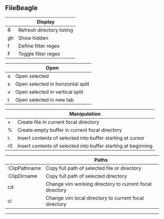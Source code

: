 FileBeagle
---------

|    | **Display**               |
|----|---------------------------|
| R  | Refresh directory listing |
| gh | Show hidden               |
| f  | Define filter regex       |
| F  | Toggle filter regex       |

|   | **Open**                          |
|---|-----------------------------------|
| o | Open selected                     |
| s | Open selected in horizontal split |
| v | Open selected in vertical split   |
| t | Open selected in new tab          |


|    | **Manipulation**                                              |
|----|---------------------------------------------------------------|
| +  | Create file in current focal directory                        |
| %  | Create empty buffer in current focal directory                |
| r. | Insert contents of selected into buffer starting at cursor    |
| r0 | Insert contents of selected into buffer starting at beginning |

|               | **Paths**                                               |
|---------------|---------------------------------------------------------|
| :ClipPathname | Copy full path of selected file or directory            |
| :ClipDirname  | Copy full path of selected directory                    |
| cd            | Change vim working directory to current focal directory |
| cl            | Change vim local directory to current focal directory   |

***
